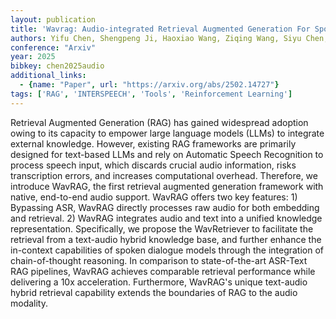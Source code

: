 ```yaml
---
layout: publication
title: 'Wavrag: Audio-integrated Retrieval Augmented Generation For Spoken Dialogue Models'
authors: Yifu Chen, Shengpeng Ji, Haoxiao Wang, Ziqing Wang, Siyu Chen, Jinzheng He, Jin Xu, Zhou Zhao
conference: "Arxiv"
year: 2025
bibkey: chen2025audio
additional_links:
  - {name: "Paper", url: "https://arxiv.org/abs/2502.14727"}
tags: ['RAG', 'INTERSPEECH', 'Tools', 'Reinforcement Learning']
---
```

Retrieval Augmented Generation (RAG) has gained widespread adoption owing to
its capacity to empower large language models (LLMs) to integrate external
knowledge. However, existing RAG frameworks are primarily designed for
text-based LLMs and rely on Automatic Speech Recognition to process speech
input, which discards crucial audio information, risks transcription errors,
and increases computational overhead. Therefore, we introduce WavRAG, the first
retrieval augmented generation framework with native, end-to-end audio support.
WavRAG offers two key features: 1) Bypassing ASR, WavRAG directly processes raw
audio for both embedding and retrieval. 2) WavRAG integrates audio and text
into a unified knowledge representation. Specifically, we propose the
WavRetriever to facilitate the retrieval from a text-audio hybrid knowledge
base, and further enhance the in-context capabilities of spoken dialogue models
through the integration of chain-of-thought reasoning. In comparison to
state-of-the-art ASR-Text RAG pipelines, WavRAG achieves comparable retrieval
performance while delivering a 10x acceleration. Furthermore, WavRAG's unique
text-audio hybrid retrieval capability extends the boundaries of RAG to the
audio modality.
